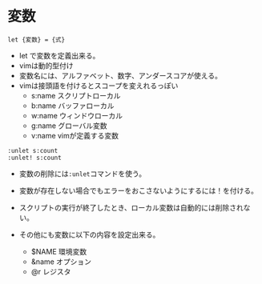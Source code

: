 # 変数
```vim
let {変数} = {式}
```
* let で変数を定義出来る。
* vimは動的型付け
* 変数名には、アルファベット、数字、アンダースコアが使える。
* vimは接頭語を付けるとスコープを変えれるっぽい
    * s:name スクリプトローカル
    * b:name バッファローカル
    * w:name ウィンドウローカル
    * g:name グローバル変数
    * v:name vimが定義する変数
```vim
:unlet s:count
:unlet! s:count
```
* 変数の削除には`:unlet`コマンドを使う。
* 変数が存在しない場合でもエラーをおこさないようにするには！を付ける。
* スクリプトの実行が終了したとき、ローカル変数は自動的には削除されない。

* その他にも変数に以下の内容を設定出来る。
    * $NAME		環境変数
    * &name		オプション
    * @r		レジスタ
